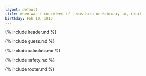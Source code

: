 ```yaml
---
layout: default
title: When was I conceived if I was born on February 10, 1913?
birthday: Feb 10, 1913
---
```


{% include header.md %}

{% include guess.md %}

{% include calculate.md %}

{% include safety.md %}

{% include footer.md %}



